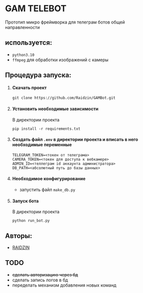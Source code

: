 # GAM TELEBOT

Прототип микро фреймворка для телеграм ботов общей направленности

## используется:

- `python3.10`
- `ffmpeg` для обработки изображений с камеры

## Процедура запуска:

1. #### Скачать проект

    ```shell
    git clone https://github.com/Raidzin/GAMBot.git
    ```

2. #### Установить необходимые зависимости

   В директории проекта

    ```shell
    pip install -r requirements.txt
    ```

3. #### Создать файл `.env` в директории проекта и вписать в него необходимые переменные
    ```
    TELEGRAM_TOKEN=<токен от телеграма>
    CAMERA_TOKEN=<токен для доступа к вебкамере>
    ADMIN_ID=<теллеграм id аккаунта администратора>
    DB_PATH=<абсолютный путь до базы данных>
    ```
   
4. #### Необходимое конфигурирование
   - запустить файл `make_db.py`
6. #### Запуск бота

   В директории проекта

    ```shell
    python run_bot.py
    ```

## Авторы:

- [RAIDZIN](https://github.com/Raidzin, "github.com/Raidzin")

## TODO

- ~~сделать авторизацию через бд~~
- сделать запись логов в бд
- переделать механизм добавления новых команд